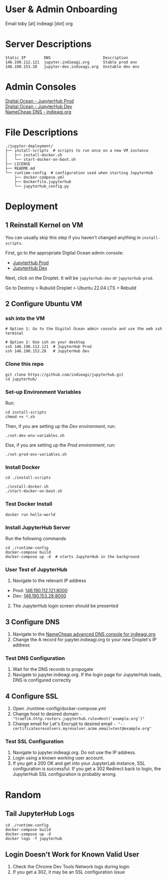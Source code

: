 # User & Admin Onboarding
Email toby [at] indieagi [dot] org

# Server Descriptions
```
Static IP        DNS                       Description
146.190.112.121  jupyter.indieagi.org      Stable prod env  
146.190.153.28   jupyter-dev.indieagi.org  Unstable dev env  
```

# Admin Consoles
[Digital Ocean - JupyterHub Prod](https://cloud.digitalocean.com/projects/56c8818b-0d9d-4987-9f19-dd2e8d1cc76b/resources?i=1bc925)  
[Digital Ocean - JupyterHub Dev](https://cloud.digitalocean.com/projects/85397053-3e63-4e04-a7ea-17801702c52d/resources?i=1bc925)  
[NameCheap DNS - indieagi.org](https://ap.www.namecheap.com/domains/domaincontrolpanel/indieagi.org/domain)

# File Descriptions
```
./jupyter-deployment/
├── install-scripts  # scripts to run once on a new VM instance
│   ├── install-docker.sh
│   └── start-docker-on-boot.sh
├── LICENSE
├── README.md
└── runtime-config  # configuration used when starting JupyterHub
    ├── docker-compose.yml
    ├── Dockerfile.jupyterhub
    └── jupyterhub_config.py
```

# Deployment
## 1 Reinstall Kernel on VM
You can usually skip this step if you haven't changed anything in `install-scripts`.

First, go to the appropriate Digital Ocean admin console:  
- [JupyterHub Prod](https://cloud.digitalocean.com/projects/56c8818b-0d9d-4987-9f19-dd2e8d1cc76b/resources?i=1bc925)  
- [JupyterHub Dev](https://cloud.digitalocean.com/projects/85397053-3e63-4e04-a7ea-17801702c52d/resources?i=1bc925) 

Next, click on the Droplet. It will be `jupyterhub-dev` or `jupyterhub-prod`.

Go to Destroy > Rubuild Droplet > Ubuntu 22.04 LTS > Rebuild
 
## 2 Configure Ubuntu VM
### ssh into the VM
```
# Option 1: Go to the Digital Ocean admin console and use the web ssh terminal

# Option 2: Use ssh on your desktop
ssh 146.190.112.121  # JupyterHub Prod
ssh 146.190.153.28   # JupyterHub Dev
```
### Clone this repo
```
git clone https://github.com/indieagi/jupyterhub.git
cd jupyterhub/
```

### Set-up Environment Variables
Run:
```
cd install-scripts
chmod +x *.sh
```
Then, if you are setting up the *Dev environment*, run:
```
./set-dev-env-variables.sh
```
Else, if you are setting up the *Prod environment*, run:
```
./set-prod-env-variables.sh
```

### Install Docker
```
cd ./install-scripts

./install-docker.sh
./start-docker-on-boot.sh
```

### Test Docker Install
```
docker run hello-world
```

### Install JupyterHub Server
Run the following commands
```
cd ./runtime-config
docker-compose build
docker-compose up -d  # starts JupyterHub in the background
```

### User Test of JupyterHub
1. Navigate to the relevant IP address  
- Prod: [146.190.112.121:8000](http://146.190.112.121:8000)  
- Dev: [146.190.153.28:8000](http://146.190.153.28:8000) 
2. The JupyterHub login screen should be presented

## 3 Configure DNS
1. Navigate to the [NameCheap advanced DNS console for indieagi.org](https://ap.www.namecheap.com/Domains/DomainControlPanel/indieagi.org/advancedns)
2. Change the A record for jupyter.indieagi.org to your new Droplet's IP address

### Test DNS Configuration
1. Wait for the DNS records to propogate
2. Navigate to jupyter.indieagi.org. If the login page for JupyterHub loads, DNS is configured correctly

## 4 Configure SSL
1. Open ./runtime-config/docker-compose.yml
2. Change host to desired domain ```- "traefik.http.routers.jupyterhub.rule=Host(`example.org`)"```
3. Change email for Let's Encrypt to desired email ```- "--certificatesresolvers.myresolver.acme.email=test@example.org"```

### Test SSL Configuration
1. Navigate to jupyter.indieagi.org. Do not use the IP address.
2. Login using a known working user account.
3. If you get a 200 OK and get into your JupyterLab instance, SSL configuration is successful. If you get a 302 Redirect back to login, the JupyterHub SSL configuration is probably wrong.

# Random
## Tail JupyterHub Logs
```
cd ./runtime-config
docker-compose build
docker-compose up -d
docker logs -f jupyterhub
```
## Login Doesn't Work for Known Valid User
1. Check the Chrome Dev Tools Network logs during login
2. If you get a 302, it may be an SSL configuration issue
